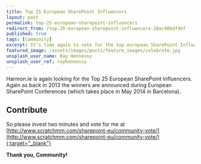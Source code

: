 ```yaml
---
title: Top 25 European SharePoint Influencers
layout: post
permalink: top-25-european-sharepoint-influencers
redirect_from: /top-25-european-sharepoint-influencers-28ac90bdf4bf
published: true
tags: [Community]
excerpt: It's time again to vote for the top european SharePoint Influencers
featured_image: /assets/images/posts/feature_images/celebrate.jpg
unsplash_user_name: Ray Hennessy
unsplash_user_ref: rayhennessy
---
```


Harmon.ie is again looking for the Top 25 European SharePoint Influencers. Again as back in 2013 the winners are announced during European SharePoint Conferences (which takes place in May 2014 in Barcelona).

## Contribute

So please invest two minutes and vote for me at [http://www.scratchmm.com/sharepoint-eu/community-vote/](http://www.scratchmm.com/sharepoint-eu/community-vote/){:target="_blank"}

**Thank you, Community!**


